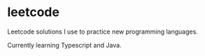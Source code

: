 # leetcode
Leetcode solutions I use to practice new programming languages.

Currently learning Typescript and Java.
